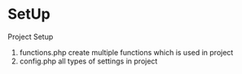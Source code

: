 # SetUp
Project Setup
1. functions.php
      create multiple functions which is used in project
2. config.php
      all types of settings in project
